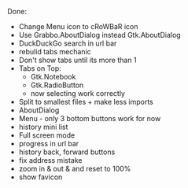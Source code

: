 Done:

* Change Menu icon to cRoWBaR icon
* Use Grabbo.AboutDialog instead Gtk.AboutDialog
* DuckDuckGo search in url bar
* rebulid tabs mechanic
* Don't show tabs until its more than 1
* Tabs on Top:
	* Gtk.Notebook
	* Gtk.RadioButton
	* now selecting work correctly
* Split to smallest files + make less imports
* AboutDialog
* Menu - only 3 bottom buttons work for now
* history mini list
* Full screen mode
* progress in url bar
* history back, forward buttons
* fix address mistake
* zoom in & out & and reset to 100%
* show favicon
